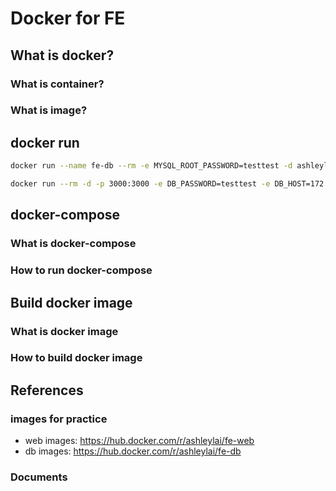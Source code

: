 # Docker for FE

## What is docker?

### What is container?

### What is image?

## docker run

```bash
docker run --name fe-db --rm -e MYSQL_ROOT_PASSWORD=testtest -d ashleylai/fe-db:1

docker run --rm -d -p 3000:3000 -e DB_PASSWORD=testtest -e DB_HOST=172.17.0.3 ashleylai/fe-web:1
```

## docker-compose

### What is docker-compose

### How to run docker-compose

## Build docker image

### What is docker image

### How to build docker image

## References

### images for practice

- web images: https://hub.docker.com/r/ashleylai/fe-web
- db images: https://hub.docker.com/r/ashleylai/fe-db

### Documents
